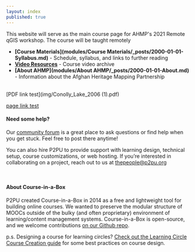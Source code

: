 ```yaml
---
layout: index
published: true
---
```


This website will serve as the main course page for AHMP's 2021 Remote qGIS workshop. The course will be taught remotely 
* **[Course Materials](modules/Course Materials/_posts/2000-01-01-Syllabus.md)** - Schedule, syllabus, and links to further reading
* **[Video Resources](/modules/content/markdown-and-media)** - Course video archive   
* **[About AHMP](modules/About AHMP/_posts/2000-01-01-About.md)** - Information about the Afghan Heritage Mapping Partnership
<br> 
[PDF link test](img/Conolly_Lake_2006 (1).pdf)

[page link test](single-page.md)

#### Need some help?
Our [community forum](https://community.p2pu.org/c/tech/course-in-a-box/78) is a great place to ask questions or find help when you get stuck. Feel free to post there anytime!

You can also hire P2PU to provide support with learning design, technical setup, course customizations, or web hosting. If you’re interested in collaborating on a project, reach out to us at thepeople@p2pu.org

<br> 

#### About Course-in-a-Box

P2PU created Course-in-a-Box in 2014 as a free and lightweight tool for building online courses. We wanted to preserve the modular structure of MOOCs outside of the bulky (and often proprietary) environment of learning/content management systems. Course-in-a-Box is open-source, and we welcome contributions [on our Github repo](https://github.com/p2pu/course-in-a-box).

p.s. Designing a course for learning circles? [Check out the Learning Circle Course Creation guide](https://docs.google.com/document/u/1/d/116fJM3GS7XDzilUOL_ynMZ0yTncUD6aVUbcQKsTra6U/edit#heading=h.l36tzg40xcgr) for some best practices on course design.
